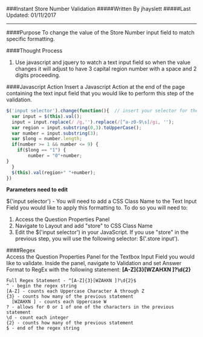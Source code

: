 ###Instant Store Number Validation
#####Written By jhayslett
#####Last Updated: 01/11/2017
___
####Purpose
To change the value of the Store Number input field to match specific formatting. 

####Thought Process

1. Use javascript and jquery to watch a text input field so when the value changes it will adjust to have 3 capital region number with a space and 2 digits proceeding.


####Javascript Action
Insert a Javascript Action at the end of the page containing the text input field that you would like to perform this step of the validation.
```javascript
$('input selector').change(function(){  // insert your selector for the text input field in the bold
  var input = $(this).val();
  input = input.replace(/ /g,'').replace(/[^a-z0-9\s]/gi, '');
  var region = input.substring(0,3).toUpperCase();
  var number = input.substring(3);
  var $long = number.length;
  if(number >= 1 && number <= 9) {
  	if($long == "1") {
    	number = "0"+number;  
}
  }
  $(this).val(region+" "+number);
})
```  

**Parameters need to edit**

$('input selector') - You will need to add a CSS Class Name to the Text Input Field you would like to apply this formatting to. To do so you will need to:
  1. Access the Question Properties Panel
  2. Navigate to Layout and add "store" to CSS Class Name
  3. Edit the $('input selector') in your JavaScript. If you use "store" in the previous step, you will use the following selector: $('.store input').


####Regex  
Access the Question Properties Panel for the Textbox Input Field you would like to validate. Inside the panel, navigate to Validation and set Answer Format to RegEx with the following statement: **[A-Z]{3}[WZAHXN ]?\d{2}**  
```  
Full Regex Statement - ^[A-Z]{3}[WZAHXN ]?\d{2}$
^ - begin the regex string  
[A-Z] - counts each Uppercase Character A through Z  
{3} - counts how many of the previous statement  
  [WZAHXN ] - counts each Uppercase W  
? - allows for 0 or 1 of one of the characters in the previous statement
\d - count each integer
{2} - counts how many of the previous statement
$ - end of the regex string  
```  
